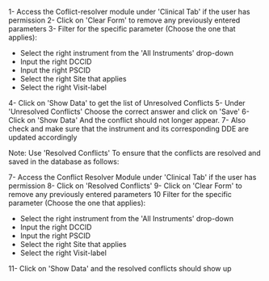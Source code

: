 1- Access the Coflict-resolver module under 'Clinical Tab' if the user has permission
2- Click on 'Clear Form' to remove any previously entered parameters
3- Filter for the specific parameter (Choose the one that applies):
  - Select the right instrument from the 'All Instruments' drop-down
  - Input the right DCCID
  - Input the right PSCID
  - Select the right Site that applies
  - Select the right Visit-label

4- Click on 'Show Data' to get the list of Unresolved Conflicts
5- Under 'Unresolved Conflicts' Choose the correct answer and click on 'Save'
6- Click on 'Show Data' And the conflict should not longer appear.
7- Also check and make sure that the instrument and its corresponding DDE are updated accordingly

Note: Use 'Resolved Conflicts' To ensure that the conflicts are resolved and saved in the database as follows:


7- Access the Conflict Resolver Module under 'Clinical Tab' if the user has permission 
8- Click on 'Resolved Conflicts'
9- Click on 'Clear Form' to remove any previously entered parameters
10 Filter for the specific parameter (Choose the one that applies):
  - Select the right instrument from the 'All Instruments' drop-down
  - Input the right DCCID
  - Input the right PSCID
  - Select the right Site that applies
  - Select the right Visit-label

11- Click on 'Show Data' and the resolved conflicts should show up


